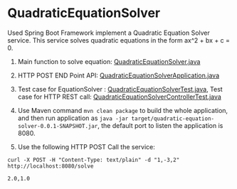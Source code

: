 # QuadraticEquationSolver

Used Spring Boot Framework implement a Quadratic Equation Solver service. This service solves quadratic equations in the form ax^2 + bx + c = 0.

1. Main function to solve equation: [QuadraticEquationSolver.java](https://github.com/chenzhengkai/QuadraticEquationSolver/blob/main/src/main/java/com/td/zhengkai/QuadraticEquationSolver/QuadraticEquationSolver.java)

2. HTTP POST END Point API: [QuadraticEquationSolverApplication.java](https://github.com/chenzhengkai/QuadraticEquationSolver/blob/main/src/main/java/com/td/zhengkai/QuadraticEquationSolver/QuadraticEquationSolverApplication.java)

3. Test case for EquationSolver : [QuadraticEquationSolverTest.java](https://github.com/chenzhengkai/QuadraticEquationSolver/blob/main/src/test/java/com/td/zhengkai/QuadraticEquationSolver/QuadraticEquationSolverTest.java), Test case for HTTP REST call: [QuadraticEquationSolverControllerTest.java](https://github.com/chenzhengkai/QuadraticEquationSolver/blob/main/src/test/java/com/td/zhengkai/QuadraticEquationSolver/QuadraticEquationSolverControllerTest.java)


4. Use Maven command `mvn clean package` to build the whole application, and then run application as `java -jar target/quadratic-equation-solver-0.0.1-SNAPSHOT.jar`, the default port to listen the application is 8080.

5. Use the following HTTP POST Call the service:

`curl -X POST -H "Content-Type: text/plain" -d "1,-3,2" http://localhost:8080/solve`

`2.0,1.0`

